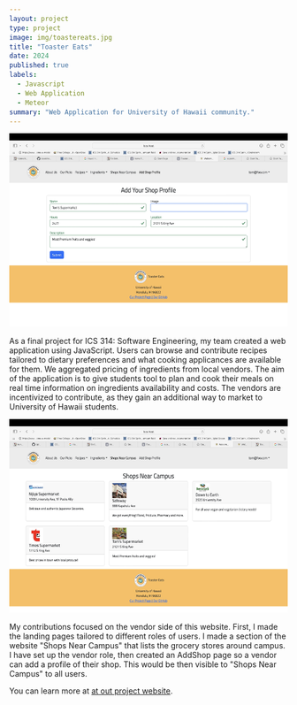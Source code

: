 ```yaml
---
layout: project
type: project
image: img/toastereats.jpg
title: "Toaster Eats"
date: 2024
published: true
labels:
  - Javascript
  - Web Application
  - Meteor
summary: "Web Application for University of Hawaii community."
---
```

<img width="600px" height ="350px" class="rounded float-start pe-4" src="./AddingShop02.jpg">

As a final project for ICS 314: Software Engineering, my team created a web application using JavaScript. Users can browse and contribute recipes tailored to dietary preferences and what cooking applicances are available for them. We aggregated pricing of ingredients from local vendors. The aim of the application is to give students tool to plan and cook their meals on real time information on ingredients availability and costs. The vendors are incentivized to contribute, as they gain an additional way to market to University of Hawaii students. 

<div class="text-center p-4">
 
</div>

<img width="600px" height ="350px" class="rounded float-start pe-4" src="./ShopsNear.jpg">

My contributions focused on the vendor side of this website. First, I made the landing pages tailored to different roles of users. I made a section of the website "Shops Near Campus" that lists the grocery stores around campus. I have set up the vendor role, then created an AddShop page so a vendor can add a profile of their shop. This would be then visible to "Shops Near Campus" to all users. 



You can learn more at  [at out project website](https://toaster-eats.github.io).
